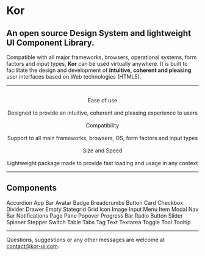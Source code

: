 # Kor

## An open source Design System and lightweight UI Component Library.

<!-- ![](/assets/docs/introduction/welcome/cover.png) -->

Compatible with all major frameworks, browsers, operational systems, form factors and input types, **Kor** can be used virtually anywhere. It is built to facilitate the design and development of **intuitive, coherent and pleasing** user interfaces based on Web technologies (HTML5).

---

<kor-grid columns="3" style="margin: 64px 0">
    <div grid-cols-s="3" style="display: flex; flex-direction: column; align-items: center; text-align: center; height: fit-content;">
        <kor-icon size="xl" icon="touch_app" color="rgb(var(--accent-1))"></kor-icon>
        <kor-text size="header-1" style="margin: 16px 0">Ease of use</kor-text>
        <kor-text color="var(--text-2)">
            Designed to provide an intuitive, coherent and pleasing experience to users
        </kor-text>
    </div>
    <div grid-cols-s="3" style="display: flex; flex-direction: column; align-items: center; text-align: center; height: fit-content;">
        <kor-icon size="xl" icon="device_hub" color="rgb(var(--accent-1))"></kor-icon>
        <kor-text size="header-1" style="margin: 16px 0">Compatibility</kor-text>
        <kor-text color="var(--text-2)">
            Support to all main frameworks, browsers, OS, form factors and input types
        </kor-text>
    </div>
    <div grid-cols-s="3" style="display: flex; flex-direction: column; align-items: center; text-align: center; height: fit-content;">
        <kor-icon size="xl" icon="fast_forward" color="rgb(var(--accent-1))"></kor-icon>
        <kor-text size="header-1" style="margin: 16px 0">Size and Speed</kor-text>
        <kor-text color="var(--text-2)">
            Lightweight package made to provide fast loading and usage in any context
        </kor-text>
    </div>
</kor-grid>

---

## Components

<style>
    kor-grid kor-image {
        background: #EBEBEB;
        box-shadow: unset;
        border: 1px solid rgba(var(--neutral-1), .1);
        transition: .1s all ease-out;
        margin-bottom: 8px;
        border-radius: 4px;
    }
    kor-grid a:hover kor-image {
        background: #E0E0E0;
    }
    kor-grid a {
        text-decoration: none;
        color: var(--text-1);
    }
</style>

<kor-grid columns="4">
    <a href="components/accordion">
        <kor-image src="assets/wireframes/accordion.png"></kor-image>Accordion
    </a>
    <a href="components/app-bar">
        <kor-image src="assets/wireframes/app-bar.png"></kor-image>App Bar
    </a>
    <a href="components/avatar">
        <kor-image src="assets/wireframes/avatar.png"></kor-image>Avatar
    </a>
    <a href="components/badge">
        <kor-image src="assets/wireframes/badge.png"></kor-image>Badge
    </a>
    <a href="components/breadcrumbs">
        <kor-image src="assets/wireframes/breadcrumbs.png"></kor-image>Breadcrumbs
    </a>
    <a href="components/button">
        <kor-image src="assets/wireframes/button.png"></kor-image>Button
    </a>
    <a href="components/card">
        <kor-image src="assets/wireframes/card.png"></kor-image>Card
    </a>
    <a href="components/checkbox">
        <kor-image src="assets/wireframes/checkbox.png"></kor-image>Checkbox
    </a>
    <a href="components/divider">
        <kor-image src="assets/wireframes/divider.png"></kor-image>Divider
    </a>
    <a href="components/drawer">
        <kor-image src="assets/wireframes/drawer.png"></kor-image>Drawer
    </a>
    <a href="components/empty-state">
        <kor-image src="assets/wireframes/empty-state.png"></kor-image>Empty Stategrid
    </a>
    <a href="components/grid">
        <kor-image src="assets/wireframes/grid.png"></kor-image>Grid
    </a>
    <a href="components/icon">
        <kor-image src="assets/wireframes/icon.png"></kor-image>Icon
    </a>
    <a href="components/image">
        <kor-image src="assets/wireframes/image.png"></kor-image>Image
    </a>
    <a href="components/input">
        <kor-image src="assets/wireframes/input.png"></kor-image>Input
    </a>
    <a href="components/menu-item">
        <kor-image src="assets/wireframes/menu-item.png"></kor-image>Menu Item
    </a>
    <a href="components/modal">
        <kor-image src="assets/wireframes/modal.png"></kor-image>Modal
    </a>
    <a href="components/nav-bar">
        <kor-image src="assets/wireframes/nav-bar.png"></kor-image>Nav Bar
    </a>
    <a href="components/notifications">
        <kor-image src="assets/wireframes/notifications.png"></kor-image>Notifications
    </a>
    <a href="components/page">
        <kor-image src="assets/wireframes/page.png"></kor-image>Page
    </a>
    <a href="components/pane">
        <kor-image src="assets/wireframes/pane.png"></kor-image>Pane
    </a>
    <a href="components/popover">
        <kor-image src="assets/wireframes/popover.png"></kor-image>Popover
    </a>
    <a href="components/progress-bar">
        <kor-image src="assets/wireframes/progress-bar.png"></kor-image>Progress Bar
    </a>
    <a href="components/radio-button">
        <kor-image src="assets/wireframes/radio-button.png"></kor-image>Radio Button
    </a>
    <a href="components/slider">
        <kor-image src="assets/wireframes/slider.png"></kor-image>Slider
    </a>
    <a href="components/spinner">
        <kor-image src="assets/wireframes/spinner.png"></kor-image>Spinner
    </a>
    <a href="components/stepper">
        <kor-image src="assets/wireframes/stepper.png"></kor-image>Stepper
    </a>
    <a href="components/switch">
        <kor-image src="assets/wireframes/switch.png"></kor-image>Switch
    </a>
    <a href="components/table">
        <kor-image src="assets/wireframes/table.png"></kor-image>Table
    </a>
    <a href="components/tabs">
        <kor-image src="assets/wireframes/tabs.png"></kor-image>Tabs
    </a>
    <a href="components/tag">
        <kor-image src="assets/wireframes/tag.png"></kor-image>Tag
    </a>
    <a href="components/text">
        <kor-image src="assets/wireframes/text.png"></kor-image>Text
    </a>
    <a href="components/textarea">
        <kor-image src="assets/wireframes/textarea.png"></kor-image>Textarea
    </a>
    <a href="components/toggle">
        <kor-image src="assets/wireframes/toggle.png"></kor-image>Toggle
    </a>
    <a href="components/tool">
        <kor-image src="assets/wireframes/tool.png"></kor-image>Tool
    </a>
    <a href="components/tooltip">
        <kor-image src="assets/wireframes/tooltip.png"></kor-image>Tooltip
    </a>
</kor-grid>

---

Questions, suggestions or any other messages are welcome at <contact@kor-ui.com>.
